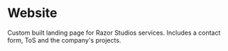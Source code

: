 # Website
Custom built landing page for Razor Studios services. Includes a contact form, ToS and the company's projects.
